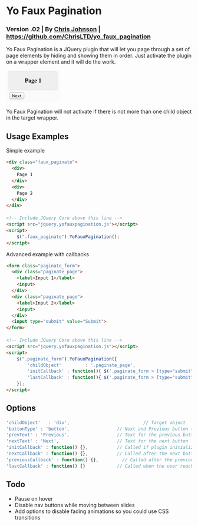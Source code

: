 # Yo Faux Pagination 
### Version .02 | By [Chris Johnson](http://chrisltd.com) | https://github.com/ChrisLTD/yo_faux_pagination
Yo Faux Pagination is a JQuery plugin that will let you page through a set of page elements by hiding and showing them in order. Just activate the plugin on a wrapper element and it will do the work.

![Animated Example](https://github.com/chrisltd/yo_faux_pagination/raw/master/example.gif)

Yo Faux Pagination will not activate if there is not more than one child object in the target wrapper.

## Usage Examples
Simple example
```html
<div class="faux_paginate">
  <div>
    Page 1
  </div>
  <div>
    Page 2
  </div>
</div>

<!-- Include JQuery Core above this line -->
<script src="jquery.yofauxpagination.js"></script>
<script>
	$(".faux_paginate").YoFauxPagination();
</script>
```

Advanced example with callbacks
```html
<form class="paginate_form">
  <div class="paginate_page">
    <label>Input 1</label>
    <input>
  </div>
  <div class="paginate_page">
    <label>Input 2</label>
    <input>
  </div>
  <input type="submit" value="Submit">
</form>

<!-- Include JQuery Core above this line -->
<script src="jquery.yofauxpagination.js"></script>
<script>
	$(".paginate_form").YoFauxPagination({
		'childObject'         : '.paginate_page',
		'initCallback' : function(){ $('.paginate_form > [type="submit"]').hide(); }, // Hide submit form
		'lastCallback' : function(){ $('.paginate_form > [type="submit"]').show(); } 
	});
</script>
```

## Options
```js
'childObject'	: 'div',            				// Target object
'buttonType' : 'button',                  // Next and Previous button tag
'prevText' : 'Previous',                  // Text for the previous button
'nextText' : 'Next',                      // Text for the next button
'initCallback' : function() {},           // Called if plugin initialized on an object
'nextCallback' : function() {},           // Called after the next button is pressed
'previousCallback' : function() {},     	// Called after the previous button is pressed
'lastCallback' : function() {}            // Called when the user reaches the last "page"
```

## Todo
* Pause on hover
* Disable nav buttons while moving between slides
* Add options to disable fading animations so you could use CSS transitions